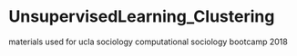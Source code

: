 # UnsupervisedLearning_Clustering
materials used for ucla sociology computational sociology bootcamp 2018
